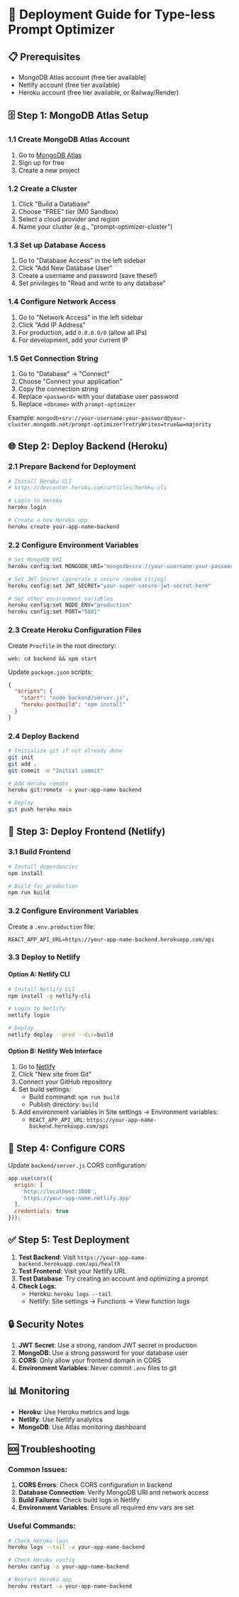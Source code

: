# 🚀 Deployment Guide for Type-less Prompt Optimizer

## 📋 Prerequisites
- MongoDB Atlas account (free tier available)
- Netlify account (free tier available)
- Heroku account (free tier available, or Railway/Render)

## 🗄️ Step 1: MongoDB Atlas Setup

### 1.1 Create MongoDB Atlas Account
1. Go to [MongoDB Atlas](https://www.mongodb.com/atlas)
2. Sign up for free
3. Create a new project

### 1.2 Create a Cluster
1. Click "Build a Database"
2. Choose "FREE" tier (M0 Sandbox)
3. Select a cloud provider and region
4. Name your cluster (e.g., "prompt-optimizer-cluster")

### 1.3 Set up Database Access
1. Go to "Database Access" in the left sidebar
2. Click "Add New Database User"
3. Create a username and password (save these!)
4. Set privileges to "Read and write to any database"

### 1.4 Configure Network Access
1. Go to "Network Access" in the left sidebar
2. Click "Add IP Address"
3. For production, add `0.0.0.0/0` (allow all IPs)
4. For development, add your current IP

### 1.5 Get Connection String
1. Go to "Database" → "Connect"
2. Choose "Connect your application"
3. Copy the connection string
4. Replace `<password>` with your database user password
5. Replace `<dbname>` with `prompt-optimizer`

Example: `mongodb+srv://your-username:your-password@your-cluster.mongodb.net/prompt-optimizer?retryWrites=true&w=majority`

## 🌐 Step 2: Deploy Backend (Heroku)

### 2.1 Prepare Backend for Deployment
```bash
# Install Heroku CLI
# https://devcenter.heroku.com/articles/heroku-cli

# Login to Heroku
heroku login

# Create a new Heroku app
heroku create your-app-name-backend
```

### 2.2 Configure Environment Variables
```bash
# Set MongoDB URI
heroku config:set MONGODB_URI="mongodb+srv://your-username:your-password@your-cluster.mongodb.net/prompt-optimizer?retryWrites=true&w=majority"

# Set JWT Secret (generate a secure random string)
heroku config:set JWT_SECRET="your-super-secure-jwt-secret-here"

# Set other environment variables
heroku config:set NODE_ENV="production"
heroku config:set PORT="5001"
```

### 2.3 Create Heroku Configuration Files
Create `Procfile` in the root directory:
```
web: cd backend && npm start
```

Update `package.json` scripts:
```json
{
  "scripts": {
    "start": "node backend/server.js",
    "heroku-postbuild": "npm install"
  }
}
```

### 2.4 Deploy Backend
```bash
# Initialize git if not already done
git init
git add .
git commit -m "Initial commit"

# Add Heroku remote
heroku git:remote -a your-app-name-backend

# Deploy
git push heroku main
```

## 🎨 Step 3: Deploy Frontend (Netlify)

### 3.1 Build Frontend
```bash
# Install dependencies
npm install

# Build for production
npm run build
```

### 3.2 Configure Environment Variables
Create a `.env.production` file:
```
REACT_APP_API_URL=https://your-app-name-backend.herokuapp.com/api
```

### 3.3 Deploy to Netlify

#### Option A: Netlify CLI
```bash
# Install Netlify CLI
npm install -g netlify-cli

# Login to Netlify
netlify login

# Deploy
netlify deploy --prod --dir=build
```

#### Option B: Netlify Web Interface
1. Go to [Netlify](https://netlify.com)
2. Click "New site from Git"
3. Connect your GitHub repository
4. Set build settings:
   - Build command: `npm run build`
   - Publish directory: `build`
5. Add environment variables in Site settings → Environment variables:
   - `REACT_APP_API_URL`: `https://your-app-name-backend.herokuapp.com/api`

## 🔧 Step 4: Configure CORS

Update `backend/server.js` CORS configuration:
```javascript
app.use(cors({
  origin: [
    'http://localhost:3000',
    'https://your-app-name.netlify.app'
  ],
  credentials: true
}));
```

## ✅ Step 5: Test Deployment

1. **Test Backend**: Visit `https://your-app-name-backend.herokuapp.com/api/health`
2. **Test Frontend**: Visit your Netlify URL
3. **Test Database**: Try creating an account and optimizing a prompt
4. **Check Logs**: 
   - Heroku: `heroku logs --tail`
   - Netlify: Site settings → Functions → View function logs

## 🔒 Security Notes

1. **JWT Secret**: Use a strong, random JWT secret in production
2. **MongoDB**: Use a strong password for your database user
3. **CORS**: Only allow your frontend domain in CORS
4. **Environment Variables**: Never commit `.env` files to git

## 📊 Monitoring

- **Heroku**: Use Heroku metrics and logs
- **Netlify**: Use Netlify analytics
- **MongoDB**: Use Atlas monitoring dashboard

## 🆘 Troubleshooting

### Common Issues:
1. **CORS Errors**: Check CORS configuration in backend
2. **Database Connection**: Verify MongoDB URI and network access
3. **Build Failures**: Check build logs in Netlify
4. **Environment Variables**: Ensure all required env vars are set

### Useful Commands:
```bash
# Check Heroku logs
heroku logs --tail -a your-app-name-backend

# Check Heroku config
heroku config -a your-app-name-backend

# Restart Heroku app
heroku restart -a your-app-name-backend
```
